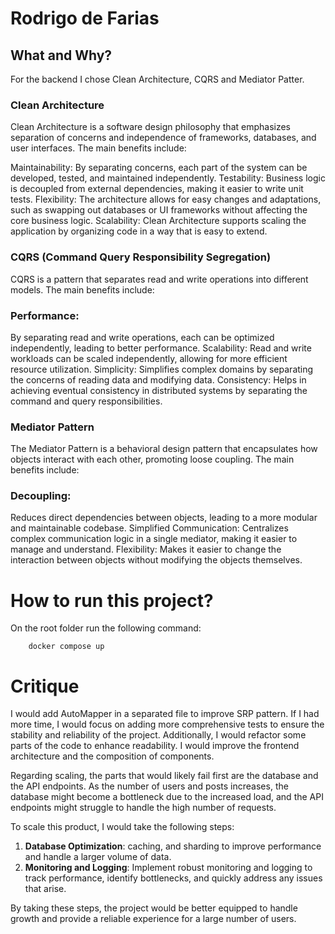 # Rodrigo de Farias

## What and Why?
For the backend I chose Clean Architecture, CQRS and Mediator Patter.
    

### Clean Architecture
Clean Architecture is a software design philosophy that emphasizes separation of concerns and independence of frameworks, databases, and user interfaces. The main benefits include:

Maintainability: By separating concerns, each part of the system can be developed, tested, and maintained independently.
Testability: Business logic is decoupled from external dependencies, making it easier to write unit tests.
Flexibility: The architecture allows for easy changes and adaptations, such as swapping out databases or UI frameworks without affecting the core business logic.
Scalability: Clean Architecture supports scaling the application by organizing code in a way that is easy to extend.

### CQRS (Command Query Responsibility Segregation)
CQRS is a pattern that separates read and write operations into different models. The main benefits include:

### Performance: 
By separating read and write operations, each can be optimized independently, leading to better performance.
Scalability: Read and write workloads can be scaled independently, allowing for more efficient resource utilization.
Simplicity: Simplifies complex domains by separating the concerns of reading data and modifying data.
Consistency: Helps in achieving eventual consistency in distributed systems by separating the command and query responsibilities.

### Mediator Pattern
The Mediator Pattern is a behavioral design pattern that encapsulates how objects interact with each other, promoting loose coupling. The main benefits include:

### Decoupling: 
Reduces direct dependencies between objects, leading to a more modular and maintainable codebase.
Simplified Communication: Centralizes complex communication logic in a single mediator, making it easier to manage and understand.
Flexibility: Makes it easier to change the interaction between objects without modifying the objects themselves.



# How to run this project?

On the root folder run the following command:
```
    docker compose up
```

# Critique

I would add AutoMapper in a separated file to improve SRP pattern.
If I had more time, I would focus on adding more comprehensive tests to ensure the stability and reliability of the project. Additionally, I would refactor some parts of the code to enhance readability.
I would improve the frontend architecture and the composition of components.

Regarding scaling, the parts that would likely fail first are the database and the API endpoints. As the number of users and posts increases, the database might become a bottleneck due to the increased load, and the API endpoints might struggle to handle the high number of requests.

To scale this product, I would take the following steps:

1. **Database Optimization**: caching, and sharding to improve performance and handle a larger volume of data.
2. **Monitoring and Logging**: Implement robust monitoring and logging to track performance, identify bottlenecks, and quickly address any issues that arise.

By taking these steps, the project would be better equipped to handle growth and provide a reliable experience for a large number of users.


